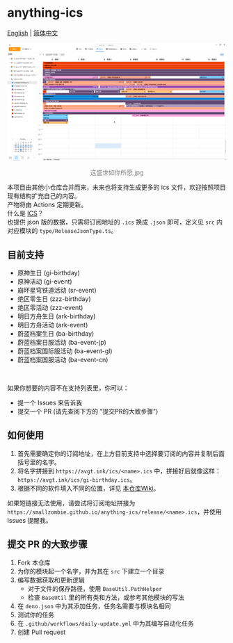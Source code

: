 # anything-ics
[English](README.md) | [简体中文](README.zh-CN.md)

<div align="center">
    <img src="./assets/header.png" />
    <p style="color: gray;">这盛世如你所愿.jpg</p>
</div>

本项目由其他小仓库合并而来，未来也将支持生成更多的 ics 文件，欢迎按照项目现有结构扩充自己的内容。\
产物将由 Actions 定期更新。\
什么是 [ICS](https://en.wikipedia.org/wiki/ICalendar)？\
也提供 json 版的数据，只需将订阅地址的 `.ics` 换成 `.json` 即可，定义见 `src` 内对应模块的 `type/ReleaseJsonType.ts`。

## 目前支持
- 原神生日 (gi-birthday)
- 原神活动 (gi-event)
- 崩坏星穹铁道活动 (sr-event)
- 绝区零生日 (zzz-birthday)
- 绝区零活动 (zzz-event)
- 明日方舟生日 (ark-birthday)
- 明日方舟活动 (ark-event)
- 蔚蓝档案生日 (ba-birthday)
- 蔚蓝档案日服活动 (ba-event-jp)
- 蔚蓝档案国际服活动 (ba-event-gl)
- 蔚蓝档案国服活动 (ba-event-cn)

<br/>

如果你想要的内容不在支持列表里，你可以：
- 提一个 Issues 来告诉我
- 提交一个 PR (请先查阅下方的 "提交PR的大致步骤")

## 如何使用
1. 首先需要确定你的订阅地址，在上方目前支持中选择要订阅的内容并复制后面括号里的名字。
2. 将名字拼接到 `https://avgt.ink/ics/<name>.ics` 中，拼接好后就像这样：`https://avgt.ink/ics/gi-birthday.ics`。
3. 根据不同的软件填入不同的位置，详见 [本仓库Wiki](https://github.com/SmallZombie/anything-ics/wiki)。

如果短链接无法使用，请尝试将订阅地址拼接为 `https://smallzombie.github.io/anything-ics/release/<name>.ics`，并使用 Issues 提醒我。

## 提交 PR 的大致步骤
1. Fork 本仓库
2. 为你的模块起一个名字，并为其在 `src` 下建立一个目录
3. 编写数据获取和更新逻辑
    - 对于文件的保存路径，使用 `BaseUtil.PathHelper`
    - 检查 `BaseUtil` 里的所有类和方法，或参考其他模块的写法
4. 在 `deno.json` 中为其添加任务，任务名需要与模块名相同
5. 测试你的任务
6. 在 `.github/workflows/daily-update.yml` 中为其编写自动化任务
7. 创建 Pull request

